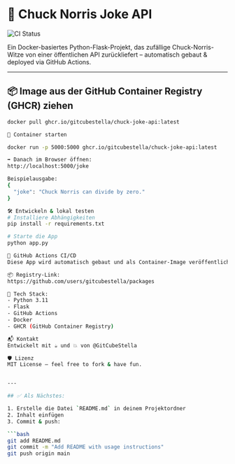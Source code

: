 # 🐳 Chuck Norris Joke API
![CI Status](https://github.com/gitcubestella/chuck-joke-api/actions/workflows/docker-build.yml/badge.svg)

Ein Docker-basiertes Python-Flask-Projekt, das zufällige Chuck-Norris-Witze von einer öffentlichen API zurückliefert – automatisch gebaut & deployed via GitHub Actions.

---

## 📦 Image aus der GitHub Container Registry (GHCR) ziehen

```bash
docker pull ghcr.io/gitcubestella/chuck-joke-api:latest

🚀 Container starten

docker run -p 5000:5000 ghcr.io/gitcubestella/chuck-joke-api:latest

➡️ Danach im Browser öffnen:
http://localhost:5000/joke

Beispielausgabe:
{
  "joke": "Chuck Norris can divide by zero."
}

🛠 Entwickeln & lokal testen
# Installiere Abhängigkeiten
pip install -r requirements.txt

# Starte die App
python app.py

🔄 GitHub Actions CI/CD
Diese App wird automatisch gebaut und als Container-Image veröffentlicht mit jedem Commit auf main.

📦 Registry-Link:
https://github.com/users/gitcubestella/packages

🧠 Tech Stack:
- Python 3.11
- Flask
- GitHub Actions
- Docker
- GHCR (GitHub Container Registry)

📬 Kontakt
Entwickelt mit ☕ und 💥 von @GitCubeStella

🛡 Lizenz
MIT License – feel free to fork & have fun.


---

## ✅ Als Nächstes:

1. Erstelle die Datei `README.md` in deinem Projektordner
2. Inhalt einfügen
3. Commit & push:

```bash
git add README.md
git commit -m "Add README with usage instructions"
git push origin main


